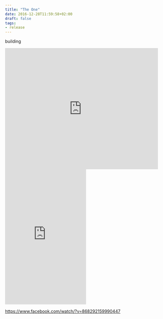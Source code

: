 ```yaml
---
title: "The One"
date: 2016-12-28T11:59:58+02:00
draft: false
tags:
- release
---
```


building



 <div class="fb-video" 
      data-href="https://www.facebook.com/facebook/videos/10153231379946729/" 
      data-width="500" 
      data-show-text="false">
 </div>
<iframe src="https://www.facebook.com/plugins/video.php?height=314&href=https%3A%2F%2Fwww.facebook.com%2FClaireRadelMusic%2Fvideos%2F868301339989529%2F&show_text=false&width=560&t=0" width="100%" height="400" style="border:none;overflow:hidden" scrolling="no" frameborder="0" allowfullscreen="true" allow="autoplay; clipboard-write; encrypted-media; picture-in-picture; web-share" allowFullScreen="true"></iframe>

<iframe src="https://www.facebook.com/ClaireRadelMusic/videos/648133960184812/?ref=embed_video&t=447" 
width="267" height="446" style="border:none;overflow:hidden" 
scrolling="no" frameborder="0" allowfullscreen="true" 
allow="autoplay; clipboard-write; encrypted-media; picture-in-picture; web-share" 
allowFullScreen="true"></iframe>


<div id="fb-root"></div>
<script async defer crossorigin="anonymous" 
src="https://connect.facebook.net/en_us/sdk.js#xfbml=1&version=v17.0" 
nonce="NE3lz2Vp"></script>
<div class="fb-video" 
data-href="https://www.facebook.com/ClaireRadelMusic/videos/648133960184812/?ref=embed_video&amp;t=461" 
data-width="500" data-show-text="false">
</div>


https://www.facebook.com/watch/?v=868292159990447